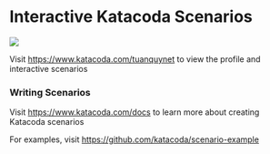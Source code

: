 # Interactive Katacoda Scenarios

[![](http://shields.katacoda.com/katacoda/tuanquynet/count.svg)](https://www.katacoda.com/tuanquynet "Get your profile on Katacoda.com")

Visit https://www.katacoda.com/tuanquynet to view the profile and interactive scenarios

### Writing Scenarios
Visit https://www.katacoda.com/docs to learn more about creating Katacoda scenarios

For examples, visit https://github.com/katacoda/scenario-example
